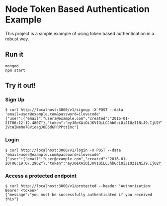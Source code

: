 # Node Token Based Authentication Example

This project is a simple example of using token based authentication in a robust way.

## Run it
    mongod
    npm start

## Try it out!

### Sign Up
    $ curl http://localhost:3000/v1/signup -X POST --data 'email=user@example.com&password=ilovecode'
    {"user":{"email":"userz@example.com","created":"2016-01-21T06:12:12.480Z"},"token":"eyJ0eXAiOiJKV1QiLCJhbGciOiJIUzI1NiJ9.IjU2YTA3OGJkNjUyOTcyNjQwNjZjMjA2OCI.3pJ0yyn5yzM-2VcWINmNo78VioagJ8E6dGPRPPttImc"}

### Login
    $ curl http://localhost:3000/v1/login -X POST --data 'email=user@example.com&password=ilovecode'
    {"user":{"email":"user@example.com","created":"2016-01-20T06:19:07.296Z"},"token":"eyJ0eXAiOiJKV1QiLCJhbGciOiJIUzI1NiJ9.IjU2YTA3OTFiNjUyOTcyNjQwNjZjMjA2OSI.z4z8qlNP9R6hTBDzHL6Zi3yq9XPcQwJTkMgzXJ8nuSU"}

### Access a protected endpoint
    $ curl http://localhost:3000/v1/protected --header "Authorization: Bearer <token>"
    {"message":"you must be successfully authenticated if you received this"}
